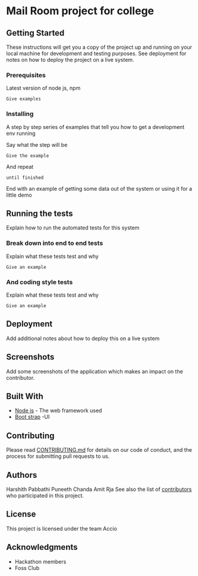# Mail Room project for college


## Getting Started

These instructions will get you a copy of the project up and running on your local machine for development and testing purposes. See deployment for notes on how to deploy the project on a live system.

### Prerequisites

Latest version of node js, npm 

```
Give examples
```

### Installing

A step by step series of examples that tell you how to get a development env running

Say what the step will be

```
Give the example
```

And repeat

```
until finished
```

End with an example of getting some data out of the system or using it for a little demo

## Running the tests

Explain how to run the automated tests for this system

### Break down into end to end tests

Explain what these tests test and why

```
Give an example
```

### And coding style tests

Explain what these tests test and why

```
Give an example
```

## Deployment

Add additional notes about how to deploy this on a live system

## Screenshots

Add some screenshots of the application which makes an impact on the contributor.

## Built With

* [Node js](https://nodejs.org/en/) - The web framework used
* [Boot strap](https://getbootstrap.com/) -UI

## Contributing

Please read [CONTRIBUTING.md](https://gist.github.com/PurpleBooth/b24679402957c63ec426) for details on our code of conduct, and the process for submitting pull requests to us.

## Authors

Harshith Pabbathi
Puneeth Chanda
Amit Rja
See also the list of [contributors](https://github.com/your/project/contributors) who participated in this project.

## License

This project is licensed under the team Accio

## Acknowledgments

* Hackathon members
* Foss Club

